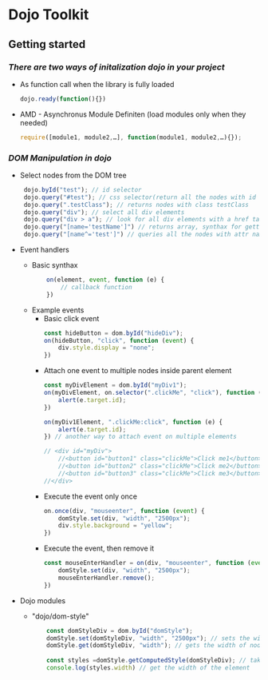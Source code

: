 # Dojo Toolkit

## Getting started
### _There are two ways of initalization dojo in your project_
- As function call when the library is fully loaded
    ```js
    dojo.ready(function(){})
    ```
- AMD - Asynchronus Module Definiten (load modules only when they needed)
    ```js
    require([module1, module2,…], function(module1, module2,…){});
    ```
### _DOM Manipulation in dojo_
- Select nodes from the DOM tree
    ```js
     dojo.byId("test"); // id selector
     dojo.query("#test"); // css selector(return all the nodes with id test)
     dojo.query(".testClass"); // returns nodes with class testClass
     dojo.query("div"); // select all div elements
     dojo.query("div > a"); // look for all div elements with a href tags
     dojo.query("[name='testName']") // returns array, synthax for getting elements by they attributes
     dojo.query("[name^='test']") // queries all the nodes with attr name and starting with test
    ```
- Event handlers
    - Basic synthax
        ```js
            on(element, event, function (e) {
                // callback function
            })
        ```
    - Example events
        - Basic click event
            ```js
            const hideButton = dom.byId("hideDiv");
            on(hideButton, "click", function (event) {
                div.style.display = "none";
            })
            ```
        - Attach one event to multiple nodes inside parent element
            ```js
            const myDivElement = dom.byId("myDiv1");
            on(myDivElement, on.selector(".clickMe", "click"), function (e) {
                alert(e.target.id);
            })
            
            on(myDiv1Element, ".clickMe:click", function (e) {
                alert(e.target.id);
            }) // another way to attach event on multiple elements
            
            // <div id="myDiv">
                //<button id="button1" class="clickMe">Click me1</button>
                //<button id="button2" class="clickMe">Click me2</button>
                //<button id="button3" class="clickMe">Click me3</button>
            //</div>
            ```
        - Execute the event only once
            ```js
            on.once(div, "mouseenter", function (event) {
                domStyle.set(div, "width", "2500px");
                div.style.background = "yellow";
            })
            ```
        - Execute the event, then remove it
            ```js
            const mouseEnterHandler = on(div, "mouseenter", function (event) {
                domStyle.set(div, "width", "2500px");
                mouseEnterHandler.remove();
            })
            ```
        
- Dojo modules
    - "dojo/dom-style"
        ```js
            const domStyleDiv = dom.byId("domStyle");
            domStyle.set(domStyleDiv, "width", "2500px"); // sets the width of node to 2500px
            domStyle.get(domStyleDiv, "width"); // gets the width of node
            
            const styles =domStyle.getComputedStyle(domStyleDiv); // takes all the styles of the element
            console.log(styles.width) // get the width of the element
        ```
    
